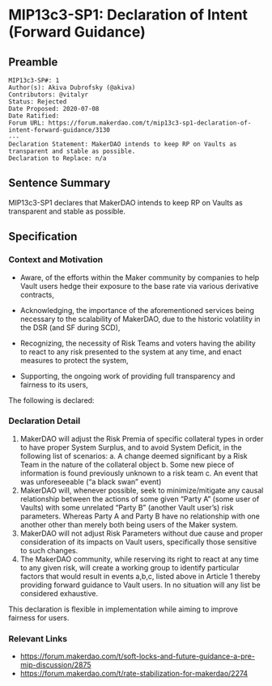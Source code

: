 # MIP13c3-SP1: Declaration of Intent (Forward Guidance)

## Preamble

```
MIP13c3-SP#: 1
Author(s): Akiva Dubrofsky (@akiva)
Contributors: @vitalyr
Status: Rejected
Date Proposed: 2020-07-08
Date Ratified:
Forum URL: https://forum.makerdao.com/t/mip13c3-sp1-declaration-of-intent-forward-guidance/3130
---
Declaration Statement: MakerDAO intends to keep RP on Vaults as transparent and stable as possible.
Declaration to Replace: n/a
```

## Sentence Summary

MIP13c3-SP1 declares that MakerDAO intends to keep RP on Vaults as transparent and stable as possible.

## Specification

### Context and Motivation

- Aware, of the efforts within the Maker community by companies to help Vault users hedge their exposure to the base rate via various derivative contracts,

- Acknowledging, the importance of the aforementioned services being necessary to the scalability of MakerDAO, due to the historic volatility in the DSR (and SF during SCD),

- Recognizing, the necessity of Risk Teams and voters having the ability to react to any risk presented to the system at any time, and enact measures to protect the system,

- Supporting, the ongoing work of providing full transparency and fairness to its users, 

The following is declared:

### Declaration Detail

1. MakerDAO will adjust the Risk Premia of specific collateral types in order to have proper System Surplus, and to avoid System Deficit, in the following list of scenarios:
a. A change deemed significant by a Risk Team in the nature of the collateral object
b. Some new piece of information is found previously unknown to a risk team
c. An event that was unforeseeable (“a black swan” event)
2. MakerDAO will, whenever possible, seek to minimize/mitigate any causal relationship between the actions of some given “Party A” (some user of Vaults) with some unrelated “Party B” (another Vault user’s) risk parameters. Whereas Party A and Party B have no relationship with one another other than merely both being users of the Maker system.
3. MakerDAO will not adjust Risk Parameters without due cause and proper consideration of its impacts on Vault users, specifically those sensitive to such changes.
4. The MakerDAO community, while reserving its right to react at any time to any given risk, will create a working group to identify particular factors that would result in events a,b,c, listed above in Article 1 thereby providing forward guidance to Vault users. In no situation will any list be considered exhaustive.

This declaration is flexible in implementation while aiming to improve fairness for users.

### Relevant Links
- https://forum.makerdao.com/t/soft-locks-and-future-guidance-a-pre-mip-discussion/2875
- https://forum.makerdao.com/t/rate-stabilization-for-makerdao/2274
